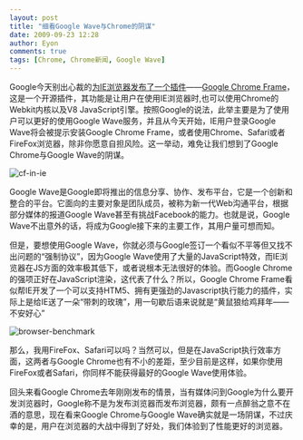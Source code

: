 ```yaml
---
layout: post
title: "细看Google Wave与Chrome的阴谋"
date: 2009-09-23 12:28
author: Eyon
comments: true
tags: [Chrome, Chrome新闻, Google Wave]
---
```

Google今天别出心裁的[为IE浏览器发布了一个插件](http://www.chromi.org/archives/1037)——[Google Chrome Frame](http://code.google.com/chrome/chromeframe)，这是一个开源插件，其功能是让用户在使用IE浏览器时,也可以使用Chrome的Webkit内核以及V8 JavaScript引擎。按照Google的说法，此举主要是为了使用户可以更好的使用Google Wave服务，并且从今天开始，IE用户登录Google Wave将会被提示安装Google Chrome Frame，或者使用Chrome、Safari或者FireFox浏览器，除非你愿意自担风险。这一举动，难免让我们想到了Google Chrome与Google Wave的阴谋。

![cf-in-ie](http://img.chromi.org/2009/09/cf-in-ie.PNG "cf-in-ie")

Google Wave是Google即将推出的信息分享、协作、发布平台，它是一个创新和整合的平台。它面向的主要对象是团队成员，被称为新一代Web沟通平台，根据部分媒体的报道Google Wave甚至有挑战Facebook的能力。也就是说，Google Wave不出意外的话，将成为Google接下来的主要工作，其用户量可想而知。<!--more-->

但是，要想使用Google Wave，你就必须与Google签订一个看似不平等但又找不出问题的“强制协议”，因为Google Wave使用了大量的JavaScript特效，而IE浏览器在JS方面的效率极其低下，或者说根本无法很好的体验。而Google Chrome的强项正好在JavaScript渲染，这代表了什么？所以，Google Chrome Frame看似帮IE开发了一个可以支持HTM5、拥有更强劲的Javascript执行能力的插件，实际上是给IE送了一朵“带刺的玫瑰”，用一句歇后语来说就是“黄鼠狼给鸡拜年——不安好心”

![browser-benchmark](http://img.chromi.org/2009/09/browser-benchmark-576x432.png "browser-benchmark")

那么，我用FireFox、Safari可以吗？当然可以，但是在JavaScript执行效率方面，这两者与Google Chrome也有不小的差距，至少目前是这样，如果你使用FireFox或者Safari，你同样不能获得最好的Google Wave使用体验。

回头来看Google Chrome去年刚刚发布的情景，当有媒体问到Google为什么要开发浏览器时，Google称不是为发布浏览器而发布浏览器，颇有一点醉翁之意不在酒的意思，现在看来Google Chrome与Google Wave确实就是一场阴谋，不过庆幸的是，用户在浏览器的大战中得到了好处，我们体验到了性能更好的浏览器。
